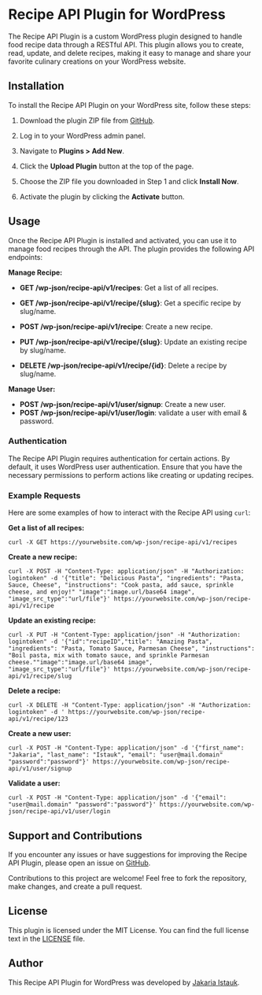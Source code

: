 # Recipe API Plugin for WordPress

The Recipe API Plugin is a custom WordPress plugin designed to handle food recipe data through a RESTful API. This plugin allows you to create, read, update, and delete recipes, making it easy to manage and share your favorite culinary creations on your WordPress website.

## Installation

To install the Recipe API Plugin on your WordPress site, follow these steps:

1. Download the plugin ZIP file from [GitHub](https://github.com/jakaria-istauk/wp-recipe-api).

2. Log in to your WordPress admin panel.

3. Navigate to **Plugins > Add New**.

4. Click the **Upload Plugin** button at the top of the page.

5. Choose the ZIP file you downloaded in Step 1 and click **Install Now**.

6. Activate the plugin by clicking the **Activate** button.

## Usage

Once the Recipe API Plugin is installed and activated, you can use it to manage food recipes through the API. The plugin provides the following API endpoints:

**Manage Recipe:**

- **GET /wp-json/recipe-api/v1/recipes**: Get a list of all recipes.

- **GET /wp-json/recipe-api/v1/recipe/{slug}**: Get a specific recipe by slug/name.

- **POST /wp-json/recipe-api/v1/recipe**: Create a new recipe.

- **PUT /wp-json/recipe-api/v1/recipe/{slug}**: Update an existing recipe by slug/name.

- **DELETE /wp-json/recipe-api/v1/recipe/{id}**: Delete a recipe by slug/name.

**Manage User:**

- **POST /wp-json/recipe-api/v1/user/signup**: Create a new user.
- **POST /wp-json/recipe-api/v1/user/login**: validate a user with email & password.


### Authentication

The Recipe API Plugin requires authentication for certain actions. By default, it uses WordPress user authentication. Ensure that you have the necessary permissions to perform actions like creating or updating recipes.

### Example Requests

Here are some examples of how to interact with the Recipe API using `curl`:

**Get a list of all recipes:**

```shell
curl -X GET https://yourwebsite.com/wp-json/recipe-api/v1/recipes
```

**Create a new recipe:**

```shell
curl -X POST -H "Content-Type: application/json" -H "Authorization: logintoken" -d '{"title": "Delicious Pasta", "ingredients": "Pasta, Sauce, Cheese", "instructions": "Cook pasta, add sauce, sprinkle cheese, and enjoy!" "image":"image.url/base64 image", "image_src_type":"url/file"}' https://yourwebsite.com/wp-json/recipe-api/v1/recipe
```

**Update an existing recipe:**

```shell
curl -X PUT -H "Content-Type: application/json" -H "Authorization: logintoken" -d '{"id":"recipeID","title": "Amazing Pasta", "ingredients": "Pasta, Tomato Sauce, Parmesan Cheese", "instructions": "Boil pasta, mix with tomato sauce, and sprinkle Parmesan cheese.""image":"image.url/base64 image", "image_src_type":"url/file"}' https://yourwebsite.com/wp-json/recipe-api/v1/recipe/slug
```

**Delete a recipe:**

```shell
curl -X DELETE -H "Content-Type: application/json" -H "Authorization: logintoken" -d ' https://yourwebsite.com/wp-json/recipe-api/v1/recipe/123
```

**Create a new user:**

```shell
curl -X POST -H "Content-Type: application/json" -d '{"first_name": "Jakaria", "last_name": "Istauk", "email": "user@mail.domain" "password":"password"}' https://yourwebsite.com/wp-json/recipe-api/v1/user/signup
```
**Validate a user:**

```shell
curl -X POST -H "Content-Type: application/json" -d '{"email": "user@mail.domain" "password":"password"}' https://yourwebsite.com/wp-json/recipe-api/v1/user/login
```

## Support and Contributions

If you encounter any issues or have suggestions for improving the Recipe API Plugin, please open an issue on [GitHub](https://github.com/jakaria-istauk/wp-recipe-api/issues).

Contributions to this project are welcome! Feel free to fork the repository, make changes, and create a pull request.

## License

This plugin is licensed under the MIT License. You can find the full license text in the [LICENSE](LICENSE) file.

## Author

This Recipe API Plugin for WordPress was developed by [Jakaria Istauk](https://profiles.wordpress.org/jakariaistauk/).